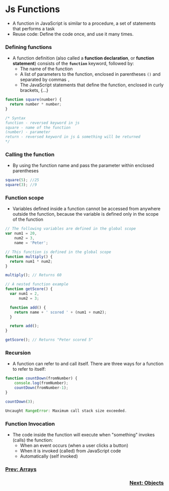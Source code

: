 # Js Functions
- A function in JavaScript is similar to a procedure, a set of statements that performs a task
- Reuse code: Define the code once, and use it many times.

### Defining functions
- A function definition (also called a **function declaration**, or **function statement**) consists of the **`function`** keyword, followed by:
  - The name of the function
  - A list of parameters to the function, enclosed in parentheses `()` and separated by commas `,`
  - The JavaScript statements that define the function, enclosed in curly brackets, {...}
```javascript
function square(number) {
  return number * number;
}

/* Syntax
function - reversed keyword in js
square - name of the function
(number) - parameter
return - reversed keyword in js & something will be returned
*/
```
### Calling the function
- By using the function name and pass the parameter within enclosed parentheses

```javascript
square(5); //25
square(3); //9
```

### Function scope
- Variables defined inside a function cannot be accessed from anywhere outside the function, because the variable is defined only in the scope of the function
```javascript
// The following variables are defined in the global scope
var num1 = 20,
    num2 = 3,
    name = 'Peter';

// This function is defined in the global scope
function multiply() {
  return num1 * num2;
}

multiply(); // Returns 60

// A nested function example
function getScore() {
  var num1 = 2,
      num2 = 3;

  function add() {
    return name + ' scored ' + (num1 + num2);
  }

  return add();
}

getScore(); // Returns "Peter scored 5"
```

### Recursion
- A function can refer to and call itself. There are three ways for a function to refer to itself:
```javascript
function countDown(fromNumber) {
    console.log(fromNumber);
    countDown(fromNumber-1);
}

countDown(3);

Uncaught RangeError: Maximum call stack size exceeded.
```

### Function Invocation
- The code inside the function will execute when "something" invokes (calls) the function:
  - When an event occurs (when a user clicks a button)
  - When it is invoked (called) from JavaScript code
  - Automatically (self invoked)

<h3 align="left"><a href="04-Arrays">Prev: Arrays</a></h3>
<h3 align="right"><a href="06-Objects">Next: Objects</a></h3>
